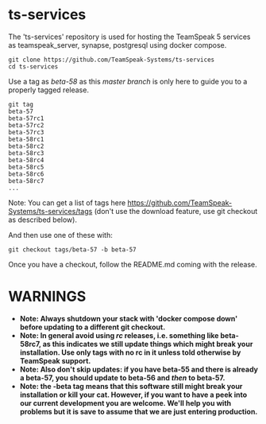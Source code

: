 # ts-services

The 'ts-services' repository is used for hosting the TeamSpeak 5 services as teamspeak_server, synapse, postgresql using docker compose.

    git clone https://github.com/TeamSpeak-Systems/ts-services
    cd ts-services
    
Use a tag as *beta-58* as this *master branch* is only here to guide you to a properly tagged release.

    git tag
    beta-57
    beta-57rc1
    beta-57rc2
    beta-57rc3
    beta-58rc1
    beta-58rc2
    beta-58rc3
    beta-58rc4
    beta-58rc5
    beta-58rc6
    beta-58rc7
    ...
    
Note: You can get a list of tags here https://github.com/TeamSpeak-Systems/ts-services/tags (don't use the download feature, use git checkout as described below).

And then use one of these with:

    git checkout tags/beta-57 -b beta-57
        
Once you have a checkout, follow the README.md coming with the release.

# WARNINGS

* **Note: Always shutdown your stack with 'docker compose down' before updating to a different git checkout.**
* **Note: In general avoid using *rc* releases, i.e. something like beta-58rc7, as this indicates we still update things which might break your installation. Use only tags with no rc in it unless told otherwise by TeamSpeak support.**
* **Note: Also don't skip updates: if you have beta-55 and there is already a beta-57, you should update to beta-56 and *then* to beta-57.**
* **Note: the **-beta** tag means that this software still might break your installation or kill your cat. However, if you want to have a peek into our current development you are welcome. We'll help you with problems but it is save to assume that we are just entering production.**
